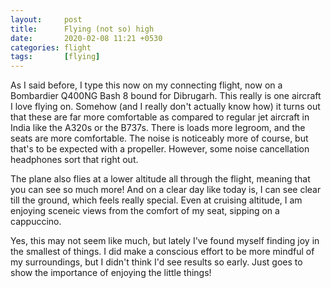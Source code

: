```yaml
---
layout: 	post
title: 		Flying (not so) high
date: 		2020-02-08 11:21 +0530
categories:	flight
tags:		[flying]
---
```

As I said before, I type this now on my connecting flight, now on a Bombardier Q400NG Bash 8 bound for Dibrugarh. This really is one aircraft I love flying on. Somehow (and I really don't actually know how) it turns out that these are far more comfortable as compared to regular jet aircraft in India like the A320s or the B737s. There is loads more legroom, and the seats are more comfortable. The noise is noticeably more of course, but that's to be expected with a propeller. However, some noise cancellation headphones sort that right out.

The plane also flies at a lower altitude all through the flight, meaning that you can see so much more! And on a clear day like today is, I can see clear till the ground, which feels really special. Even at cruising altitude, I am enjoying sceneic views from the comfort of my seat, sipping on a cappuccino.

Yes, this may not seem like much, but lately I've found myself finding joy in the smallest of things. I did make a conscious effort to be more mindful of my surroundings, but I didn't think I'd see results so early. Just goes to show the importance of enjoying the little things!
